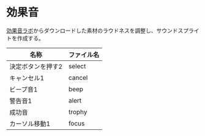 # 効果音

[効果音ラボ](https://soundeffect-lab.info/sound/button/)からダウンロードした素材のラウドネスを調整し、サウンドスプライトを作成する。

| 名称              | ファイル名 |
|-------------------|------------|
| 決定ボタンを押す2 | select     |
| キャンセル1       | cancel     |
| ビープ音1         | beep       |
| 警告音1           | alert      |
| 成功音            | trophy     |
| カーソル移動1     | focus      |

